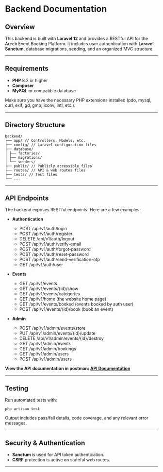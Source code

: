 # Backend Documentation

## Overview

This backend is built with **Laravel 12** and provides a RESTful API for the Areeb Event Booking Platform. It includes user authentication with **Laravel Sanctum**, database migrations, seeding, and an organized MVC structure.

---

## Requirements

-   **PHP** 8.2 or higher
-   **Composer**
-   **MySQL** or compatible database

Make sure you have the necessary PHP extensions installed (pdo, mysql, curl, exif, gd, gmp, iconv, intl, etc.).

---

## Directory Structure

```plaintext
backend/
├── app/ // Controllers, Models, etc.
├── config/ // Laravel configuration files
├── database/
│ ├── factories/
│ ├── migrations/
│ └── seeders/
├── public/ // Publicly accessible files
├── routes/ // API & web routes files
├── tests/ // Test files
└── ...
```

---

## API Endpoints

The backend exposes RESTful endpoints. Here are a few examples:

-   **Authentication**

    -   POST /api/v1/auth/login
    -   POST /api/v1/auth/register
    -   DELETE /api/v1/auth/logout
    -   POST /api/v1/auth/verify-email
    -   POST /api/v1/auth/forgot-password
    -   POST /api/v1/auth/reset-password
    -   POST /api/v1/auth/send-verification-otp
    -   GET /api/v1/auth/user

-   **Events**

    -   GET /api/v1/events
    -   GET /api/v1/events/{id}/show
    -   GET /api/v1/events/categories
    -   GET /api/v1/home (the website home page)
    -   GET /api/v1/events/booked (events booked by auth user)
    -   POST /api/v1/events/{id}/book (book an event)

-   **Admin**
    -   POST /api/v1/admin/events/store
    -   PUT /api/v1/admin/events/{id}/update
    -   DELETE /api/v1/admin/events/{id}/destroy
    -   GET /api/v1/admin/events
    -   GET /api/v1/admin/bookings
    -   GET /api/v1/admin/users
    -   POST /api/v1/admin/users

**View the API documentation in postman: [API Documentation](https://documenter.getpostman.com/view/24857412/2sB2qWF3jk)**

---

## Testing

Run automated tests with:

```shell
php artisan test
```

Output includes pass/fail details, code coverage, and any relevant error messages.

---

## Security & Authentication

-   **Sanctum** is used for API token authentication.
-   **CSRF** protection is active on stateful web routes.

---
